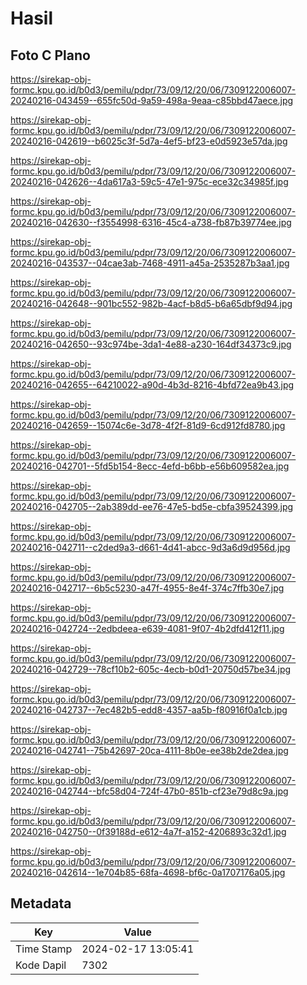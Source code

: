 # Hasil

## Foto C Plano

https://sirekap-obj-formc.kpu.go.id/b0d3/pemilu/pdpr/73/09/12/20/06/7309122006007-20240216-043459--655fc50d-9a59-498a-9eaa-c85bbd47aece.jpg

https://sirekap-obj-formc.kpu.go.id/b0d3/pemilu/pdpr/73/09/12/20/06/7309122006007-20240216-042619--b6025c3f-5d7a-4ef5-bf23-e0d5923e57da.jpg

https://sirekap-obj-formc.kpu.go.id/b0d3/pemilu/pdpr/73/09/12/20/06/7309122006007-20240216-042626--4da617a3-59c5-47e1-975c-ece32c34985f.jpg

https://sirekap-obj-formc.kpu.go.id/b0d3/pemilu/pdpr/73/09/12/20/06/7309122006007-20240216-042630--f3554998-6316-45c4-a738-fb87b39774ee.jpg

https://sirekap-obj-formc.kpu.go.id/b0d3/pemilu/pdpr/73/09/12/20/06/7309122006007-20240216-043537--04cae3ab-7468-4911-a45a-2535287b3aa1.jpg

https://sirekap-obj-formc.kpu.go.id/b0d3/pemilu/pdpr/73/09/12/20/06/7309122006007-20240216-042648--901bc552-982b-4acf-b8d5-b6a65dbf9d94.jpg

https://sirekap-obj-formc.kpu.go.id/b0d3/pemilu/pdpr/73/09/12/20/06/7309122006007-20240216-042650--93c974be-3da1-4e88-a230-164df34373c9.jpg

https://sirekap-obj-formc.kpu.go.id/b0d3/pemilu/pdpr/73/09/12/20/06/7309122006007-20240216-042655--64210022-a90d-4b3d-8216-4bfd72ea9b43.jpg

https://sirekap-obj-formc.kpu.go.id/b0d3/pemilu/pdpr/73/09/12/20/06/7309122006007-20240216-042659--15074c6e-3d78-4f2f-81d9-6cd912fd8780.jpg

https://sirekap-obj-formc.kpu.go.id/b0d3/pemilu/pdpr/73/09/12/20/06/7309122006007-20240216-042701--5fd5b154-8ecc-4efd-b6bb-e56b609582ea.jpg

https://sirekap-obj-formc.kpu.go.id/b0d3/pemilu/pdpr/73/09/12/20/06/7309122006007-20240216-042705--2ab389dd-ee76-47e5-bd5e-cbfa39524399.jpg

https://sirekap-obj-formc.kpu.go.id/b0d3/pemilu/pdpr/73/09/12/20/06/7309122006007-20240216-042711--c2ded9a3-d661-4d41-abcc-9d3a6d9d956d.jpg

https://sirekap-obj-formc.kpu.go.id/b0d3/pemilu/pdpr/73/09/12/20/06/7309122006007-20240216-042717--6b5c5230-a47f-4955-8e4f-374c7ffb30e7.jpg

https://sirekap-obj-formc.kpu.go.id/b0d3/pemilu/pdpr/73/09/12/20/06/7309122006007-20240216-042724--2edbdeea-e639-4081-9f07-4b2dfd412f11.jpg

https://sirekap-obj-formc.kpu.go.id/b0d3/pemilu/pdpr/73/09/12/20/06/7309122006007-20240216-042729--78cf10b2-605c-4ecb-b0d1-20750d57be34.jpg

https://sirekap-obj-formc.kpu.go.id/b0d3/pemilu/pdpr/73/09/12/20/06/7309122006007-20240216-042737--7ec482b5-edd8-4357-aa5b-f80916f0a1cb.jpg

https://sirekap-obj-formc.kpu.go.id/b0d3/pemilu/pdpr/73/09/12/20/06/7309122006007-20240216-042741--75b42697-20ca-4111-8b0e-ee38b2de2dea.jpg

https://sirekap-obj-formc.kpu.go.id/b0d3/pemilu/pdpr/73/09/12/20/06/7309122006007-20240216-042744--bfc58d04-724f-47b0-851b-cf23e79d8c9a.jpg

https://sirekap-obj-formc.kpu.go.id/b0d3/pemilu/pdpr/73/09/12/20/06/7309122006007-20240216-042750--0f39188d-e612-4a7f-a152-4206893c32d1.jpg

https://sirekap-obj-formc.kpu.go.id/b0d3/pemilu/pdpr/73/09/12/20/06/7309122006007-20240216-042614--1e704b85-68fa-4698-bf6c-0a1707176a05.jpg


## Metadata

| Key        | Value               |
| ---------- | ------------------- |
| Time Stamp | 2024-02-17 13:05:41 |
| Kode Dapil | 7302                |



